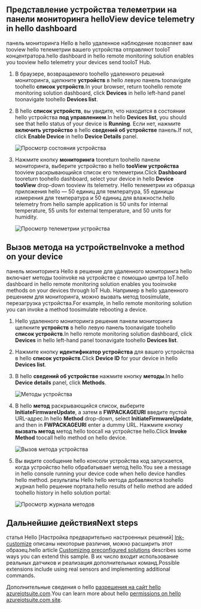 ## <a name="view-device-telemetry-in-hello-dashboard"></a><span data-ttu-id="bf690-101">Представление устройства телеметрии на панели мониторинга hello</span><span class="sxs-lookup"><span data-stu-id="bf690-101">View device telemetry in hello dashboard</span></span>
<span data-ttu-id="bf690-102">панель мониторинга Hello в hello удаленное наблюдение позволяет вам tooview hello телеметрии вашего устройства отправляют tooIoT концентратора.</span><span class="sxs-lookup"><span data-stu-id="bf690-102">hello dashboard in hello remote monitoring solution enables you tooview hello telemetry your devices send tooIoT Hub.</span></span>

1. <span data-ttu-id="bf690-103">В браузере, возвращаемого toohello удаленного решений мониторинга, щелкните **устройств** в hello левую панель toonavigate toohello **список устройств**.</span><span class="sxs-lookup"><span data-stu-id="bf690-103">In your browser, return toohello remote monitoring solution dashboard, click **Devices** in hello left-hand panel toonavigate toohello **Devices list**.</span></span>
2. <span data-ttu-id="bf690-104">В hello **список устройств**, вы увидите, что находится в состоянии hello устройства **под управлением**.</span><span class="sxs-lookup"><span data-stu-id="bf690-104">In hello **Devices list**, you should see that hello status of your device is **Running**.</span></span> <span data-ttu-id="bf690-105">Если нет, нажмите **включить устройство** в hello **сведений об устройстве** панель.</span><span class="sxs-lookup"><span data-stu-id="bf690-105">If not, click **Enable Device** in hello **Device Details** panel.</span></span>
   
    ![Просмотр состояния устройства][18]
3. <span data-ttu-id="bf690-107">Нажмите кнопку **мониторинга** tooreturn toohello панели мониторинга, выберите устройство в hello **tooView устройства** tooview раскрывающийся список его телеметрии.</span><span class="sxs-lookup"><span data-stu-id="bf690-107">Click **Dashboard** tooreturn toohello dashboard, select your device in hello **Device tooView** drop-down tooview its telemetry.</span></span> <span data-ttu-id="bf690-108">Hello телеметрии из образца приложения hello — 50 единиц для температура, 55 единицы измерения для температура и 50 единиц для влажности.</span><span class="sxs-lookup"><span data-stu-id="bf690-108">hello telemetry from hello sample application is 50 units for internal temperature, 55 units for external temperature, and 50 units for humidity.</span></span>
   
    ![Просмотр телеметрии устройства][img-telemetry]

## <a name="invoke-a-method-on-your-device"></a><span data-ttu-id="bf690-110">Вызов метода на устройстве</span><span class="sxs-lookup"><span data-stu-id="bf690-110">Invoke a method on your device</span></span>
<span data-ttu-id="bf690-111">панель мониторинга Hello в решение для удаленного мониторинга hello включает методы tooinvoke на устройстве с помощью центра IoT.</span><span class="sxs-lookup"><span data-stu-id="bf690-111">hello dashboard in hello remote monitoring solution enables you tooinvoke methods on your devices through IoT Hub.</span></span> <span data-ttu-id="bf690-112">Например в hello удаленного решением для мониторинга, можно вызвать метод toosimulate, перезагрузка устройства.</span><span class="sxs-lookup"><span data-stu-id="bf690-112">For example, in hello remote monitoring solution you can invoke a method toosimulate rebooting a device.</span></span>

1. <span data-ttu-id="bf690-113">Hello удаленного мониторинга решения панели мониторинга щелкните **устройств** в hello левую панель toonavigate toohello **список устройств**.</span><span class="sxs-lookup"><span data-stu-id="bf690-113">In hello remote monitoring solution dashboard, click **Devices** in hello left-hand panel toonavigate toohello **Devices list**.</span></span>
2. <span data-ttu-id="bf690-114">Нажмите кнопку **идентификатор устройства** для вашего устройства в hello **список устройств**.</span><span class="sxs-lookup"><span data-stu-id="bf690-114">Click **Device ID** for your device in hello **Devices list**.</span></span>
3. <span data-ttu-id="bf690-115">В hello **сведений об устройстве** нажмите кнопку **методы**.</span><span class="sxs-lookup"><span data-stu-id="bf690-115">In hello **Device details** panel, click **Methods**.</span></span>
   
    ![Методы устройства][13]
4. <span data-ttu-id="bf690-117">В hello **метод** раскрывающийся список, выберите **InitiateFirmwareUpdate**, а затем в **FWPACKAGEURI** введите пустой URL-адрес.</span><span class="sxs-lookup"><span data-stu-id="bf690-117">In hello **Method** drop-down, select **InitiateFirmwareUpdate**, and then in **FWPACKAGEURI** enter a dummy URL.</span></span> <span data-ttu-id="bf690-118">Нажмите кнопку **вызвать метод** метод hello toocall на устройстве hello.</span><span class="sxs-lookup"><span data-stu-id="bf690-118">Click **Invoke Method** toocall hello method on hello device.</span></span>
   
    ![Вызов метода устройства][14]
   

5. <span data-ttu-id="bf690-120">Вы видите сообщение hello консоли устройства код запускается, когда устройство hello обрабатывает метод hello.</span><span class="sxs-lookup"><span data-stu-id="bf690-120">You see a message in hello console running your device code when hello device handles hello method.</span></span> <span data-ttu-id="bf690-121">результаты Hello hello метода добавляются toohello журнал hello решение портала:</span><span class="sxs-lookup"><span data-stu-id="bf690-121">hello results of hello method are added toohello history in hello solution portal:</span></span>

    ![Просмотр журнала методов][img-method-history]

## <a name="next-steps"></a><span data-ttu-id="bf690-123">Дальнейшие действия</span><span class="sxs-lookup"><span data-stu-id="bf690-123">Next steps</span></span>
<span data-ttu-id="bf690-124">статья Hello [Настройка предварительно настроенных решений] [ lnk-customize] описаны некоторые различия, можно расширить этот образец.</span><span class="sxs-lookup"><span data-stu-id="bf690-124">hello article [Customizing preconfigured solutions][lnk-customize] describes some ways you can extend this sample.</span></span> <span data-ttu-id="bf690-125">В их число входит использование реальных датчиков и реализация дополнительных команд.</span><span class="sxs-lookup"><span data-stu-id="bf690-125">Possible extensions include using real sensors and implementing additional commands.</span></span>

<span data-ttu-id="bf690-126">Дополнительные сведения о hello [разрешения на сайт hello azureiotsuite.com][lnk-permissions].</span><span class="sxs-lookup"><span data-stu-id="bf690-126">You can learn more about hello [permissions on hello azureiotsuite.com site][lnk-permissions].</span></span>

[13]: ./media/iot-suite-visualize-connecting/suite4.png
[14]: ./media/iot-suite-visualize-connecting/suite7-1.png
[18]: ./media/iot-suite-visualize-connecting/suite10.png
[img-telemetry]: ./media/iot-suite-visualize-connecting/telemetry.png
[img-method-history]: ./media/iot-suite-visualize-connecting/history.png
[lnk-customize]: ../articles/iot-suite/iot-suite-guidance-on-customizing-preconfigured-solutions.md
[lnk-permissions]: ../articles/iot-suite/iot-suite-permissions.md
